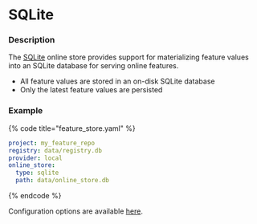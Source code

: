 # SQLite

### Description

The [SQLite](https://www.sqlite.org/index.html) online store provides support for materializing feature values into an SQLite database for serving online features.

* All feature values are stored in an on-disk SQLite database
* Only the latest feature values are persisted

### Example

{% code title="feature\_store.yaml" %}
```yaml
project: my_feature_repo
registry: data/registry.db
provider: local
online_store:
  type: sqlite
  path: data/online_store.db
```
{% endcode %}

Configuration options are available [here](https://rtd.feast.dev/en/latest/#feast.repo_config.SqliteOnlineStoreConfig).

